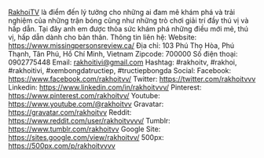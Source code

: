 [RakhoiTV](https://www.missingpersonsreview.ca/) là điểm đến lý tưởng cho những ai đam mê khám phá và trải nghiệm của những trận bóng cũng như những trò chơi giải trí đầy thú vị và hấp dẫn. Tại đây anh em được thỏa sức khám phá những điều mới mẻ, thú vị, hấp dẫn dành cho bản thân.
Thông tin liên hệ:
Website: https://www.missingpersonsreview.ca/
Địa chỉ: 103 Phú Thọ Hòa, Phú Thạnh, Tân Phú, Hồ Chí Minh, Vietnam
Zipcode: 700000
Số điện thoại: 0902775448
Email: rakhoitivi@gmail.com
Hashtag: #rakhoitv, #rakhoi, #rakhoitivi, #xembongdatructiep, #tructiepbongda
Social:
Facebook: https://www.facebook.com/rakhoitvv/
Twitter: https://twitter.com/rakhoitvvv
Linkedin: https://www.linkedin.com/in/rakhoitvvv/
Pinterest: https://www.pinterest.com/rakhoitvv/
Youtube: https://www.youtube.com/@rakhoitvv
Gravatar: https://gravatar.com/rakhoitvv
Reddit: https://www.reddit.com/user/rakhoitvvvv/
Tumblr: https://www.tumblr.com/rakhoitvv
Google Site: https://sites.google.com/view/rakhoitvv/
500px: https://500px.com/p/rakhoitvvvv